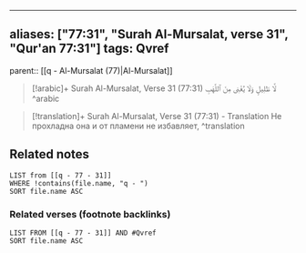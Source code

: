 
---
aliases: ["77:31", "Surah Al-Mursalat, verse 31", "Qur'an 77:31"]
tags: Qvref
---

parent:: [[q - Al-Mursalat (77)|Al-Mursalat]]

> [!arabic]+ Surah Al-Mursalat, Verse 31 (77:31)
> <span class="quran-arabic">لَّا ظَلِيلٍ وَلَا يُغْنِى مِنَ ٱللَّهَبِ</span>
^arabic

> [!translation]+ Surah Al-Mursalat, Verse 31 (77:31) - Translation
> Не прохладна она и от пламени не избавляет,
^translation



## Related notes
```dataview
LIST from [[q - 77 - 31]]
WHERE !contains(file.name, "q - ")
SORT file.name ASC
```

### Related verses (footnote backlinks)
```dataview
LIST FROM [[q - 77 - 31]] AND #Qvref
SORT file.name ASC
```

